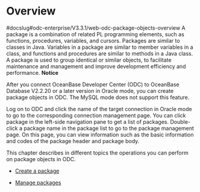Overview 
=============================
#docslug#odc-enterprise/V3.3.1/web-odc-package-objects-overview
A package is a combination of related PL programming elements, such as functions, procedures, variables, and cursors. Packages are similar to classes in Java. Variables in a package are similar to member variables in a class, and functions and procedures are similar to methods in a Java class. A package is used to group identical or similar objects, to facilitate maintenance and management and improve development efficiency and performance. 
**Notice**



After you connect OceanBase Developer Center (ODC) to OceanBase Database V2.2.20 or a later version in Oracle mode, you can create package objects in ODC. The MySQL mode does not support this feature.

Log on to ODC and click the name of the target connection in Oracle mode to go to the corresponding connection management page. You can click package in the left-side navigation pane to get a list of packages. Double-click a package name in the package list to go to the package management page. On this page, you can view information such as the basic information and codes of the package header and package body. 

This chapter describes in different topics the operations you can perform on package objects in ODC.

* [Create a package](../../../7.client-odc-user-guide/10.client-odc-database-objects/6.client-odc-package-objects/2.client-odc-create-a-program-package.md)

  

* [Manage packages](../../../7.client-odc-user-guide/10.client-odc-database-objects/6.client-odc-package-objects/3.client-odc-manage-program-packages.md)

  



